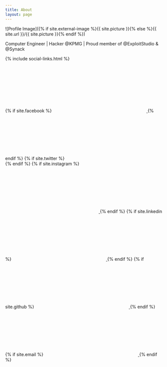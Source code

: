 ```yaml
---
title: About
layout: page
---
```

![Profile Image]({% if site.external-image %}{{ site.picture }}{% else %}{{ site.url }}/{{ site.picture }}{% endif %})

<p>Computer Engineer | Hacker @KPMG | Proud member of @ExploitStudio & @Synack</p>

{% include social-links.html %}

<div class="social-links">
    {% if site.facebook %}
        <a class="link" data-title="facebook.com/{{ site.facebook }}" href="https://facebook.com/{{ site.facebook }}" target="_blank" rel="noopener">
            <svg class="icon icon-facebook"><use xlink:href="#icon-facebook"></use></svg>
        </a>
    {% endif %}
    {% if site.twitter %}
        <a class="link" data-title="twitter.com/{{ site.twitter }}" href="https://twitter.com/{{ site.twitter }}" target="_blank" rel="noopener">
            <svg class="icon icon-twitter"><use xlink:href="#icon-twitter"></use></svg>
        </a>
    {% endif %}
    {% if site.instagram %}
        <a class="link" data-title="instagram.com/{{ site.instagram }}" href="https://instagram.com/{{ site.instagram }}" target="_blank"  rel="noopener">
            <svg class="icon icon-instagram"><use xlink:href="#icon-instagram"></use></svg>
        </a>
    {% endif %}
    {% if site.linkedin %}
        <a class="link" data-title="linkedin.com/in/{{ site.linkedin }}" href="https://www.linkedin.com/in/{{ site.linkedin }}" target="_blank"  rel="noopener">
            <svg class="icon icon-linkedin"><use xlink:href="#icon-linkedin"></use></svg>
        </a>
    {% endif %}
    {% if site.github %}
        <a class="link" data-title="github.com/{{ site.github }}" href="https://github.com/{{ site.github }}" target="_blank"  rel="noopener">
            <svg class="icon icon-github"><use xlink:href="#icon-github"></use></svg>
        </a>
    {% endif %}
    {% if site.email %}
        <a class="link" data-title="{{ site.email }}" href="mailto:{{ site.email }}"  rel="noopener">
            <svg class="icon icon-mail"><use xlink:href="#icon-mail"></use></svg>
        </a>
    {% endif %}
</div>